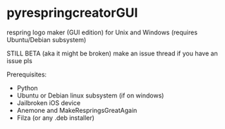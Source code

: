 # pyrespringcreatorGUI
respring logo maker (GUI edition) for Unix and Windows (requires Ubuntu/Debian subsystem)

STILL BETA (aka it might be broken) make an issue thread if you have an issue pls

Prerequisites:
- Python
- Ubuntu or Debian linux subsystem (if on windows)
- Jailbroken iOS device
- Anemone and MakeRespringsGreatAgain
- Filza (or any .deb installer)
